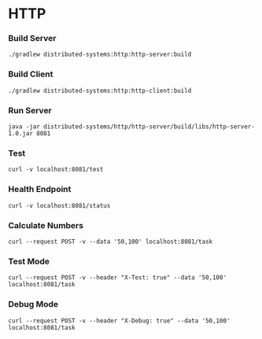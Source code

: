 # HTTP

### Build Server

``` 
./gradlew distributed-systems:http:http-server:build
```

### Build Client

``` 
./gradlew distributed-systems:http:http-client:build
```

### Run Server

``` 
java -jar distributed-systems/http/http-server/build/libs/http-server-1.0.jar 8081
```

### Test

``` 
curl -v localhost:8081/test
```

### Health Endpoint

```
curl -v localhost:8081/status
```

### Calculate Numbers

```
curl --request POST -v --data '50,100' localhost:8081/task
```

### Test Mode

```
curl --request POST -v --header "X-Test: true" --data '50,100' localhost:8081/task
```

### Debug Mode

```
curl --request POST -v --header "X-Debug: true" --data '50,100' localhost:8081/task
```

